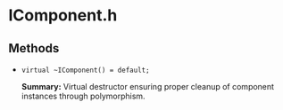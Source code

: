 # IComponent.h

## Methods

- `virtual ~IComponent() = default;`

  **Summary:** Virtual destructor ensuring proper cleanup of component instances through polymorphism.

